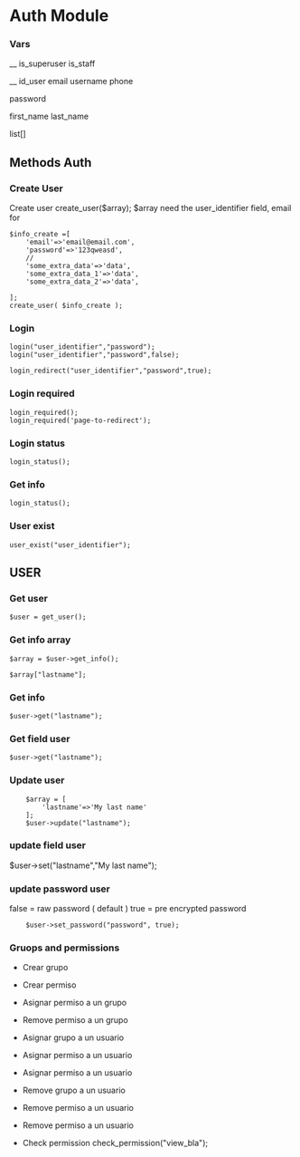 # Auth Module 

### Vars 

__ 
is_superuser
is_staff


__
id_user
email
username
phone 

password

first_name
last_name

list[]


## Methods Auth


### Create User

Create user 
create_user($array);
$array need the user_identifier field, email for 
```
$info_create =[
    'email'=>'email@email.com',
    'password'=>'123qweasd',
    //
    'some_extra_data'=>'data',
    'some_extra_data_1'=>'data',
    'some_extra_data_2'=>'data',

];
create_user( $info_create );
```


### Login

```
login("user_identifier","password");
login("user_identifier","password",false);

login_redirect("user_identifier","password",true);
```


### Login required
```
login_required();
login_required('page-to-redirect');
```

### Login status
```
login_status();
```

### Get info
```
login_status();
```

### User exist 
```
user_exist("user_identifier");
```


## USER 
### Get user 
```
$user = get_user();
```

### Get info array 
```
$array = $user->get_info();

$array["lastname"];
```

### Get info 
```
$user->get("lastname");
```

### Get field user 
```
$user->get("lastname");
```

### Update user 
```
    $array = [
        'lastname'=>'My last name'
    ];
    $user->update("lastname");
```
### update field user 

$user->set("lastname","My last name");

### update password user 

false = raw password ( default )
true = pre encrypted password
```
    $user->set_password("password", true);
```

### Gruops and permissions 
- Crear grupo 
- Crear permiso
- Asignar permiso a un grupo 
- Remove permiso a un grupo 
- Asignar grupo a un usuario 
- Asignar permiso a un usuario 
- Asignar permiso a un usuario 

- Remove grupo a un usuario 
- Remove permiso a un usuario 
- Remove permiso a un usuario 

- Check permission check_permission("view_bla");


